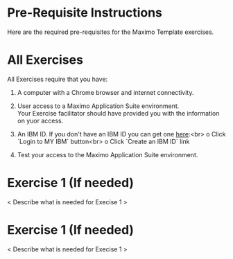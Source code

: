 # Pre-Requisite Instructions

Here are the required pre-requisites for the Maximo Template exercises.

# All Exercises

All Exercises require that you have:

1.  A computer with a Chrome browser and internet connectivity.

2.  User access to a Maximo Application Suite environment.<br>
Your Exercise facilitator should have provided you with the information on yuor access.

3.  An IBM ID.  If you don't have an IBM ID you can get one [here](https://www.ibm.com/account/reg/signup?):<br>
o Click `Login to MY IBM` button<br>
o Click `Create an IBM ID` link

4.  Test your access to the Maximo Application Suite environment.

# Exercise 1 (If needed)

< Describe what is needed for Execise 1 >

# Exercise 1 (If needed)

< Describe what is needed for Execise 1 >

